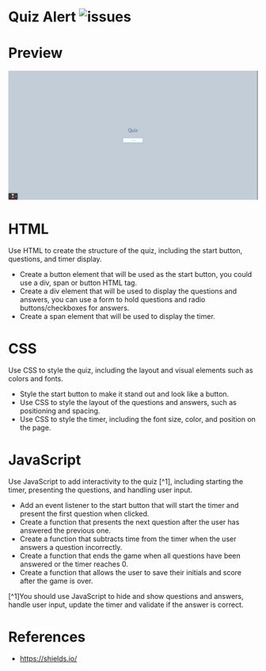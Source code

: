 # Quiz Alert ![issues](https://img.shields.io/github/issues/TimothyLai1121/Quiz-Javascript)

# Preview
![gifs](./assets/readme-gifs/WittDtjr.gif)

# HTML # 
Use HTML to create the structure of the quiz, including the start button, questions, and timer display.
* Create a button element that will be used as the start button, you could use a div, span or button HTML tag.
* Create a div element that will be used to display the questions and answers, you can use a form to hold questions and radio buttons/checkboxes for answers.
* Create a span element that will be used to display the timer.

# CSS #
Use CSS to style the quiz, including the layout and visual elements such as colors and fonts.
* Style the start button to make it stand out and look like a button.
* Use CSS to style the layout of the questions and answers, such as positioning and spacing.
* Use CSS to style the timer, including the font size, color, and position on the page.

# JavaScript #
Use JavaScript to add interactivity to the quiz [^1], including starting the timer, presenting the questions, and handling user input.
* Add an event listener to the start button that will start the timer and present the first question when clicked.
* Create a function that presents the next question after the user has answered the previous one.
* Create a function that subtracts time from the timer when the user answers a question incorrectly.
* Create a function that ends the game when all questions have been answered or the timer reaches 0.
* Create a function that allows the user to save their initials and score after the game is over.


[^1]You should use JavaScript to hide and show questions and answers, handle user input, update the timer and validate if the answer is correct.

# References #
* https://shields.io/
